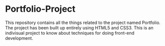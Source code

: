 # Portfolio-Project
This repository contains all the things related to the project named Portfolio. The project has been built up entirely using HTML5 and CSS3. This is an indivisual project to know about techniques for doing front-end development.
